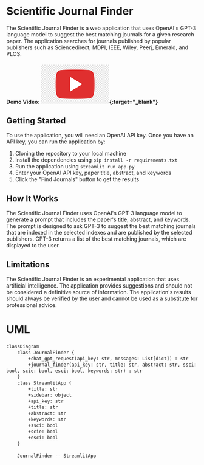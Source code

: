 # Scientific Journal Finder

The Scientific Journal Finder is a web application that uses OpenAI's GPT-3 language model to suggest the best matching journals for a given research paper. The application searches for journals published by popular publishers such as Sciencedirect, MDPI, IEEE, Wiley, Peerj, Emerald, and PLOS.

#### Demo Video: [![Journal Finder Demo Video](youtube.png)](https://twitter.com/i/status/1639401847495487492){:target="_blank"}




## Getting Started

To use the application, you will need an OpenAI API key. Once you have an API key, you can run the application by:

1. Cloning the repository to your local machine
2. Install the dependencies using `pip install -r requirements.txt`
3. Run the application using `streamlit run app.py`
4. Enter your OpenAI API key, paper title, abstract, and keywords
5. Click the "Find Journals" button to get the results

## How It Works

The Scientific Journal Finder uses OpenAI's GPT-3 language model to generate a prompt that includes the paper's title, abstract, and keywords. The prompt is designed to ask GPT-3 to suggest the best matching journals that are indexed in the selected indexes and are published by the selected publishers. GPT-3 returns a list of the best matching journals, which are displayed to the user.

## Limitations

The Scientific Journal Finder is an experimental application that uses artificial intelligence. 
The application provides suggestions and should not be considered a definitive source of information. 
The application's results should always be verified by the user and cannot be used as a substitute for professional advice.

# UML
```mermaid
classDiagram
    class JournalFinder {
        +chat_gpt_request(api_key: str, messages: List[dict]) : str
        +journal_finder(api_key: str, title: str, abstract: str, ssci: bool, scie: bool, esci: bool, keywords: str) : str
    }
    class StreamlitApp {
        +title: str
        +sidebar: object
        +api_key: str
        +title: str
        +abstract: str
        +keywords: str
        +ssci: bool
        +scie: bool
        +esci: bool
    }

    JournalFinder -- StreamlitApp


